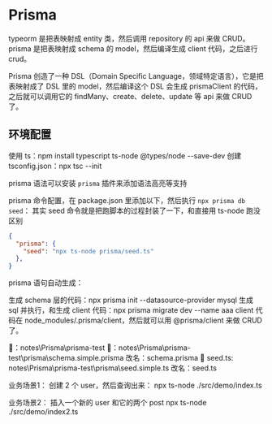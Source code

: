 # Prisma

typeorm 是把表映射成 entity 类，然后调用 repository 的 api 来做 CRUD。
prisma 是把表映射成 schema 的 model，然后编译生成 client 代码，之后进行 crud。

Prisma 创造了一种 DSL（Domain Specific Language，领域特定语言），它是把表映射成了 DSL 里的 model，然后编译这个 DSL 会生成 prismaClient 的代码，之后就可以调用它的 findMany、create、delete、update 等 api 来做 CRUD 了。

## 环境配置

使用 ts：npm install typescript ts-node @types/node --save-dev
创建 tsconfig.json：npx tsc --init

prisma 语法可以安装 `prisma` 插件来添加语法高亮等支持

prisma 命令配置，在 package.json 里添加以下，然后执行 `npx prisma db seed`：
其实 seed 命令就是把跑脚本的过程封装了一下，和直接用 ts-node 跑没区别

```json
{
  "prisma": {
    "seed": "npx ts-node prisma/seed.ts"
  },
}
```

prisma 语句自动生成：

生成 schema 层的代码：npx prisma init --datasource-provider mysql
生成 sql 并执行，和生成 client 代码：npx prisma migrate dev --name aaa
client 代码在 node_modules/.prisma/client，然后就可以用 @prisma/client 来做 CRUD 了。

🌰：notes\Prisma\prisma-test
📄：notes\Prisma\prisma-test\prisma\schema.simple.prisma 改名：schema.prisma
🥔 seed.ts: notes\Prisma\prisma-test\prisma\seed.simple.ts 改名：seed.ts

业务场景1：
创建 2 个 user，然后查询出来：
npx ts-node ./src/demo/index.ts

业务场景2：
插入一个新的 user 和它的两个 post
npx ts-node ./src/demo/index2.ts
